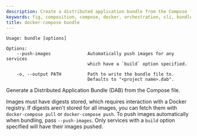 ```yaml
---
description: Create a distributed application bundle from the Compose file.
keywords: fig, composition, compose, docker, orchestration, cli, bundle
title: docker-compose bundle
---
```


```
Usage: bundle [options]

Options:
    --push-images              Automatically push images for any services
                               which have a `build` option specified.

    -o, --output PATH          Path to write the bundle file to.
                               Defaults to "<project name>.dab".
```

Generate a Distributed Application Bundle (DAB) from the Compose file.

Images must have digests stored, which requires interaction with a
Docker registry. If digests aren't stored for all images, you can fetch
them with `docker-compose pull` or `docker-compose push`. To push images
automatically when bundling, pass `--push-images`. Only services with
a `build` option specified will have their images pushed.